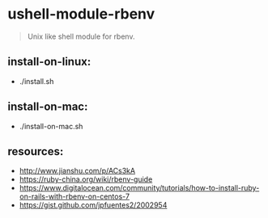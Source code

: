 # ushell-module-rbenv
> Unix like shell module for rbenv.


## install-on-linux:
- ./install.sh

## install-on-mac:
- ./install-on-mac.sh



## resources:
+ http://www.jianshu.com/p/ACs3kA
+ https://ruby-china.org/wiki/rbenv-guide
+ https://www.digitalocean.com/community/tutorials/how-to-install-ruby-on-rails-with-rbenv-on-centos-7
+ https://gist.github.com/jpfuentes2/2002954
